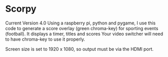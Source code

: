 # Scorpy
Current Version 4.0
Using a raspberry pi, python and pygame, I use this code to generate a score overlay (green chroma-key) for sporting events (football). It displays a timer, titles and scores
Your video switcher will need to have chroma-key  to use it properly.

Screen size is set to 1920 x 1080, so output must be via the HDMI port.